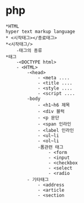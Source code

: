 # php
    *HTML
    hyper text markup language
    * <시작태그></종료태그>
    *<시작태그/>
        -태그의 종류
    *태그
        -<DOCTYPE html>
        - <HTML>
            -<head>
                - <meta ....
                - <title ....
                - <style ....
                - <script ....
            -body
                - <h1~h6 제목
                - <div 블럭
                - <p 문단
                - <span 인라인
                - <label 인라인
                - <ul~li
                - <ol~li
                -폼관련 태그 
                    - <form
                    - <input
                    - <checkbox
                    - <select
                    - <radio 
            - 기타태그
                - <address
                - <article
                - <section